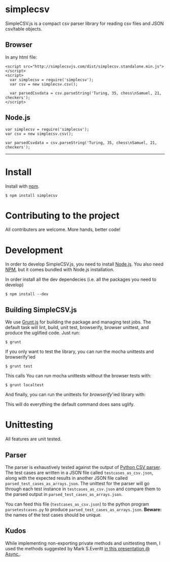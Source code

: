 # simplecsv
SimpleCSV.js is a compact csv parser library for reading csv files and JSON csv/table objects. 


## Browser ##

In any html file:
~~~
<script src="http://simplecsvjs.com/dist/simplecsv.standalone.min.js"></script>
<script>
  var simplecsv = require('simplecsv');
  var csv = new simplecsv.csv();

  var parsedCsvdata = csv.parseString('Turing, 35, chess\nSamuel, 21, checkers');
</script>
~~~

## Node.js ##

~~~
var simplecsv = require('simplecsv');
var csv = new simplecsv.csv();

var parsedCsvdata = csv.parseString('Turing, 35, chess\nSamuel, 21, checkers');
~~~


----

# Install #

Install with [npm](https://www.npmjs.com/).

~~~
$ npm install simplecsv
~~~


# Contributing to the project

All contributers are welcome. More hands, better code! 

# Development

In order to develop SimpleCSV.js, you need to install [Node.js](https://nodejs.org/). You also need [NPM](https://www.npmjs.com/), but it comes bundled with Node.js installation.

In order install all the dev dependecies (i.e. all the packages you need to develop)

~~~
$ npm install --dev
~~~

## Building SimpleCSV.js

We use [Grunt.js](http://gruntjs.com/) for building the package and managing test jobs. The default task will lint, build, unit test, browserify, browser unittest, and produce the uglified code. Just run:

~~~
$ grunt
~~~

If you only want to test the library, you can run the mocha unittests and browserify'ied 

~~~
$ grunt test
~~~

This calls 
You can run mocha unittests without the browser tests with:

~~~
$ grunt localtest
~~~

And finally, you can run the unittests for *browserify*'ied library with:

This will do everything the default command does sans uglify. 

# Unittesting

All features are unit tested.

## Parser ##

The parser is exhaustively tested against the output of [Python CSV parser](https://docs.python.org/2/library/csv.html). The test cases are written in a JSON file called `testcases_as_csv.json`, along with the expected results in another JSON file called `parsed_test_cases_as_arrays.json`. The unittest for the parser will go through each test instance in `testcases_as_csv.json` and compare them to the parsed output in `parsed_test_cases_as_arrays.json`. 

You can feed this file (`testcases_as_csv.json`) to the python program `parsetestcases.py` to produce `parsed_test_cases_as_arrays.json`. **Beware:** the names of the test cases should be unique.

## Kudos ##

While implementing non-exporting private methods and unittesting them, I used the methods suggested by Mark S.Everitt [in this presentation @ Async.](https://speakerdeck.com/qubyte/writing-testable-private-methods-with-node-dot-js-modules). 



